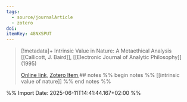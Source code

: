 ```yaml
---
tags:
  - source/journalArticle
  - zotero
doi: 
itemKey: 48NXSPUT
---
```

>[!metadata]+
> Intrinsic Value in Nature: A Metaethical Analysis
> [[Callicott, J. Baird]], 
> [[Electronic Journal of Analytic Philosophy]] (1995)
> 
> [Online link](), [Zotero Item](zotero://select/library/items/48NXSPUT),## notes %% begin notes %%
[[intrinsic value of nature]]
%% end notes %%

%% Import Date: 2025-06-11T14:41:44.167+02:00 %%
